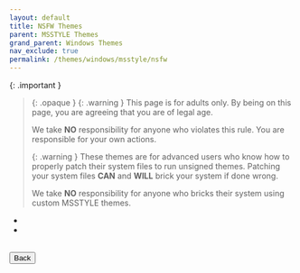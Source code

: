 ```yaml
---
layout: default
title: NSFW Themes
parent: MSSTYLE Themes
grand_parent: Windows Themes
nav_exclude: true
permalink: /themes/windows/msstyle/nsfw
---
```


<!-- >
{: .note }
> {: .opaque }
> 
> 
-->

{: .important }
> {: .opaque }
> {: .warning }
> This page is for adults only. By being on this page, you are agreeing that you are of legal age.
>
> We take **NO** responsibility for anyone who violates this rule. You are responsible for your own actions.
> 
> {: .warning }
> These themes are for advanced users who know how to properly patch their system files to run unsigned themes. 
> Patching your system files **CAN** and **WILL** brick your system if done wrong.
>
> We take **NO** responsibility for anyone who bricks their system using custom MSSTYLE themes.


<ul class="text-delta">
<li><a href="/themes/windows/msstyle/nsfw/windows-10-19h2-22h2"></a></li>
<li><a href="/themes/windows/msstyle/nsfw/windows-11-23h2+"></a></li>
</ul>


<!-- ////////////////////////////////////////////////////////////////////////////////////////////////////////////////////// -->
<br />
<a href="/themes/windows/msstyle">
<button type="button" name="button" class="btn">Back</button>
</a>
<br />
<!-- ////////////////////////////////////////////////////////////////////////////////////////////////////////////////////// -->
